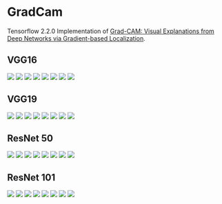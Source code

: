 # GradCam

Tensorflow 2.2.0 Implementation of [Grad-CAM: Visual Explanations from Deep Networks
via Gradient-based Localization](https://arxiv.org/pdf/1610.02391.pdf).

## VGG16

![](./assets/plots/cat_vgg16.png)
![](./assets/plots/dog_vgg16.png)
![](./assets/plots/hare_vgg16.png)
![](./assets/plots/mosque_vgg16.png)
![](./assets/plots/mushroom_vgg16.png)
![](./assets/plots/rifle_vgg16.png)
![](./assets/plots/teapot_vgg16.png)
![](./assets/plots/vulture_vgg16.png)

## VGG19

![](./assets/plots/cat_vgg19.png)
![](./assets/plots/dog_vgg19.png)
![](./assets/plots/hare_vgg19.png)
![](./assets/plots/mosque_vgg19.png)
![](./assets/plots/mushroom_vgg19.png)
![](./assets/plots/rifle_vgg19.png)
![](./assets/plots/teapot_vgg19.png)
![](./assets/plots/vulture_vgg19.png)

## ResNet 50

![](./assets/plots/cat_resnet50.png)
![](./assets/plots/dog_resnet50.png)
![](./assets/plots/hare_resnet50.png)
![](./assets/plots/mosque_resnet50.png)
![](./assets/plots/mushroom_resnet50.png)
![](./assets/plots/rifle_resnet50.png)
![](./assets/plots/teapot_resnet50.png)
![](./assets/plots/vulture_resnet50.png)

## ResNet 101

![](./assets/plots/cat_resnet101.png)
![](./assets/plots/dog_resnet101.png)
![](./assets/plots/hare_resnet101.png)
![](./assets/plots/mosque_resnet101.png)
![](./assets/plots/mushroom_resnet101.png)
![](./assets/plots/rifle_resnet101.png)
![](./assets/plots/teapot_resnet101.png)
![](./assets/plots/vulture_resnet101.png)